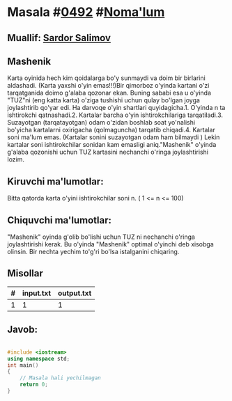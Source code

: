 
<h1>Masala #<a href="https://robocontest.uz/tasks/0492">0492</a> #<a href="https://robocontest.uz/tasks?category=1">Noma'lum</a></h1>
<h2> Muallif: <a href="https://robocontest.uz/profile/ds_forrest">Sardor Salimov</a></h2>
<h2>Mashenik</h2>
<p>Karta oyinida hech kim qoidalarga bo'y sunmaydi va doim bir birlarini aldashadi. (Karta yaxshi o'yin emas!!!)Bir qimorboz o'yinda kartani o'zi tarqatganida doimo g'alaba qozonar ekan. Buning sababi esa u o'yinda "TUZ"ni (eng katta karta) o'ziga tushishi uchun qulay bo'lgan joyga joylashtirib qo'yar edi. Ha darvoqe o'yin shartlari quyidagicha.1. O'yinda n ta ishtirokchi qatnashadi.2. Kartalar barcha o'yin ishtirokchilariga tarqatiladi.3. Suzayotgan (tarqatayotgan) odam o'zidan boshlab soat yo'nalishi bo'yicha kartalarni oxirigacha (qolmaguncha) tarqatib chiqadi.4. Kartalar soni ma'lum emas. (Kartalar sonini suzayotgan odam ham bilmaydi ) Lekin kartalar soni ishtirokchilar sonidan kam emasligi aniq."Mashenik" o'yinda g'alaba qozonishi uchun TUZ kartasini nechanchi o'ringa joylashtirishi lozim.</p>
<h2>Kiruvchi ma'lumotlar:</h2>
<p>Bitta qatorda karta o'yini ishtirokchilar soni n. ( 1 <= n <= 100)</p>
<h2>Chiquvchi ma'lumotlar:</h2>
<p>"Mashenik" oyinda g'olib bo'lishi uchun TUZ ni nechanchi o'ringa joylashtirishi kerak. Bu o'yinda "Mashenik" optimal o'yinchi deb xisobga olinsin. Bir nechta yechim to'g'ri bo'lsa istalganini chiqaring.</p>
<h2>Misollar</h2>
<table>
    <thead>
        <tr>
            <th>#</th>
            <th>input.txt</th>
            <th>output.txt</th>
        </tr>
    </thead>
    <tbody>
            <tr>
                <td>1</td>
                <td>1</td>
                <td>1</td>
            </tr>
    </tbody>
    </table>
    
<h2>Javob:</h2>

######
```cpp
#include <iostream>
using namespace std;
int main()
{
    // Masala hali yechilmagan
    return 0;
}
```
